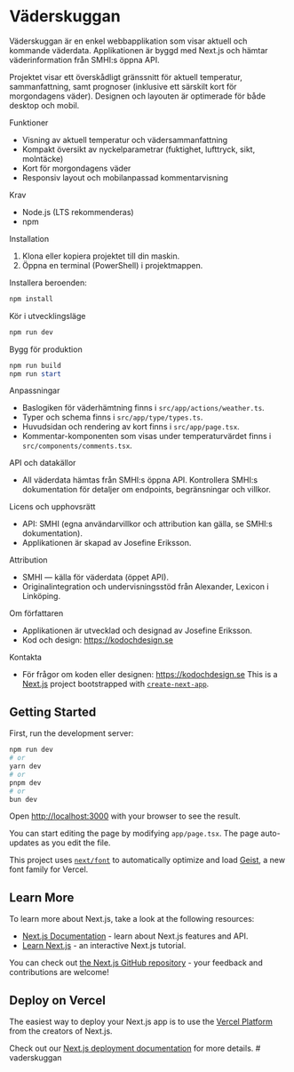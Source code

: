 # Väderskuggan

Väderskuggan är en enkel webbapplikation som visar aktuell och kommande väderdata. Applikationen är byggd med Next.js och hämtar väderinformation från SMHI:s öppna API.

Projektet visar ett överskådligt gränssnitt för aktuell temperatur, sammanfattning, samt prognoser (inklusive ett särskilt kort för morgondagens väder). Designen och layouten är optimerade för både desktop och mobil.

Funktioner

- Visning av aktuell temperatur och vädersammanfattning
- Kompakt översikt av nyckelparametrar (fuktighet, lufttryck, sikt, molntäcke)
- Kort för morgondagens väder
- Responsiv layout och mobilanpassad kommentarvisning

Krav

- Node.js (LTS rekommenderas)
- npm

Installation

1. Klona eller kopiera projektet till din maskin.
2. Öppna en terminal (PowerShell) i projektmappen.

Installera beroenden:

```powershell
npm install
```

Kör i utvecklingsläge

```powershell
npm run dev
```

Bygg för produktion

```powershell
npm run build
npm run start
```

Anpassningar

- Baslogiken för väderhämtning finns i `src/app/actions/weather.ts`.
- Typer och schema finns i `src/app/type/types.ts`.
- Huvudsidan och rendering av kort finns i `src/app/page.tsx`.
- Kommentar-komponenten som visas under temperaturvärdet finns i `src/components/comments.tsx`.

API och datakällor

- All väderdata hämtas från SMHI:s öppna API. Kontrollera SMHI:s dokumentation för detaljer om endpoints, begränsningar och villkor.

Licens och upphovsrätt

- API: SMHI (egna användarvillkor och attribution kan gälla, se SMHI:s dokumentation).
- Applikationen är skapad av Josefine Eriksson.

Attribution

- SMHI — källa för väderdata (öppet API).
- Originalintegration och undervisningsstöd från Alexander, Lexicon i Linköping.

Om författaren

- Applikationen är utvecklad och designad av Josefine Eriksson.
- Kod och design: https://kodochdesign.se

Kontakta

- För frågor om koden eller designen: https://kodochdesign.se
  This is a [Next.js](https://nextjs.org) project bootstrapped with [`create-next-app`](https://nextjs.org/docs/app/api-reference/cli/create-next-app).

## Getting Started

First, run the development server:

```bash
npm run dev
# or
yarn dev
# or
pnpm dev
# or
bun dev
```

Open [http://localhost:3000](http://localhost:3000) with your browser to see the result.

You can start editing the page by modifying `app/page.tsx`. The page auto-updates as you edit the file.

This project uses [`next/font`](https://nextjs.org/docs/app/building-your-application/optimizing/fonts) to automatically optimize and load [Geist](https://vercel.com/font), a new font family for Vercel.

## Learn More

To learn more about Next.js, take a look at the following resources:

- [Next.js Documentation](https://nextjs.org/docs) - learn about Next.js features and API.
- [Learn Next.js](https://nextjs.org/learn) - an interactive Next.js tutorial.

You can check out [the Next.js GitHub repository](https://github.com/vercel/next.js) - your feedback and contributions are welcome!

## Deploy on Vercel

The easiest way to deploy your Next.js app is to use the [Vercel Platform](https://vercel.com/new?utm_medium=default-template&filter=next.js&utm_source=create-next-app&utm_campaign=create-next-app-readme) from the creators of Next.js.

Check out our [Next.js deployment documentation](https://nextjs.org/docs/app/building-your-application/deploying) for more details.
#   v a d e r s k u g g a n  
 
